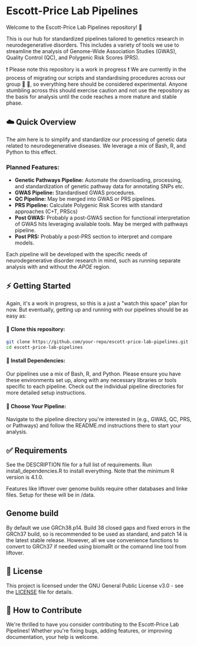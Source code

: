 # Escott-Price Lab Pipelines

Welcome to the Escott-Price Lab Pipelines repository! :wave: 

This is our hub for standardized pipelines tailored to genetics research in neurodegenerative disorders. This includes a variety of tools we use to streamline the analysis of Genome-Wide Association Studies (GWAS), Quality Control (QC), and Polygenic Risk Scores (PRS).

:exclamation: Please note this repository is a work in progress :exclamation: We are currently in the process of migrating our scripts and standardising procedures across our group :raised_hands: :raised_hands:, so everything here should be considered experimental. Anyone stumbling across this should exercise caution and not use the repository as the basis for analysis until the code reaches a more mature and stable phase.

## :cloud: Quick Overview

The aim here is to simplify and standardize our processing of genetic data related to neurodegenerative diseases. We leverage a mix of Bash, R, and Python to this effect.

### Planned Features:

- **Genetic Pathways Pipeline:**  Automate the downloading, processing, and standardization of genetic pathway data for annotating SNPs etc.
- **GWAS Pipeline:** Standardised GWAS procedures. 
- **QC Pipeline:** May be merged into GWAS or PRS pipelines.
- **PRS Pipeline:** Calculate Polygenic Risk Scores with standard approaches (C+T, PRScs)
- **Post GWAS:** Probably a post-GWAS section for functional interpretation of GWAS hits leveraging available tools. May be merged with pathways pipeline.
- **Post PRS:** Probably a post-PRS section to interpret and compare models.

Each pipeline will be developed with the specific needs of neurodegenerative disorder research in mind, such as running separate analysis with and without the *APOE* region.

## :zap: Getting Started

Again, it's a work in progress, so this is a just a "watch this space" plan for now. But eventually, getting up and running with our pipelines should be as easy as:

#### :seedling: Clone this repository:

```bash
git clone https://github.com/your-repo/escott-price-lab-pipelines.git
cd escott-price-lab-pipelines
```

#### :seedling: Install Dependencies:

Our pipelines use a mix of Bash, R, and Python. Please ensure you have these environments set up, along with any necessary libraries or tools specific to each pipeline. Check out the individual pipeline directories for more detailed setup instructions.

#### :seedling: Choose Your Pipeline:

Navigate to the pipeline directory you're interested in (e.g., GWAS, QC, PRS, or Pathways) and follow the README.md instructions there to start your analysis.

## :white_check_mark: Requirements

See the DESCRIPTION file for a full list of requirements. Run install_dependencies.R to install everything. Note that the minimum R version is 4.1.0.

Features like liftover over genome builds require other databases and linke files. Setup for these will be in /data.

## Genome build

By default we use GRCh38.p14. Build 38 closed gaps and fixed errors in the GRCh37 build, so is recommended to be used as standard, and patch 14 is the latest stable release. However, all we use convenience functions to convert to GRCh37 if needed using biomaRt or the comannd line tool from liftover.

## :page_facing_up: License

This project is licensed under the GNU General Public License v3.0 - see the [LICENSE](LICENSE) file for details.

## :green_heart: How to Contribute

We're thrilled to have you consider contributing to the Escott-Price Lab Pipelines! Whether you're fixing bugs, adding features, or improving documentation, your help is welcome.
